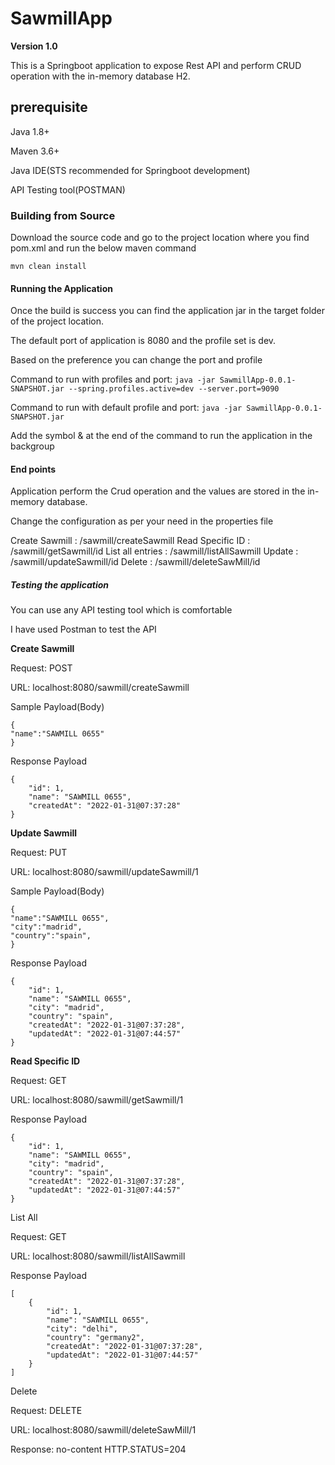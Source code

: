 # SawmillApp
**Version 1.0**

This is a Springboot application to expose Rest API and perform CRUD operation with the in-memory database H2.

## prerequisite

Java 1.8+

Maven 3.6+

Java IDE(STS recommended for Springboot development)

API Testing tool(POSTMAN)

### Building from Source

Download the source code and go to the project location where you find pom.xml and run the below maven command

``` mvn clean install ```

#### Running the Application

Once the build is success you can find the application jar in the target folder of the project location.

The default port of application is 8080 and the profile set is dev.

Based on the preference you can change the port and profile

Command to run with profiles and port: ``` java -jar SawmillApp-0.0.1-SNAPSHOT.jar --spring.profiles.active=dev --server.port=9090 ```

Command to run with default profile and port: ``` java -jar SawmillApp-0.0.1-SNAPSHOT.jar ```

Add the symbol & at the end of the command to run the application in the backgroup


#### End points

Application perform the Crud operation and the values are stored in the in-memory database.

Change the configuration as per your need in the properties file

Create Sawmill     : /sawmill/createSawmill
Read Specific ID   : /sawmill/getSawmill/id
List all entries   : /sawmill/listAllSawmill
Update             : /sawmill/updateSawmill/id
Delete             : /sawmill/deleteSawMill/id

##### Testing the application

You can use any API testing tool which is comfortable 

I have used Postman to test the API

**Create Sawmill**

Request: POST

URL: localhost:8080/sawmill/createSawmill

Sample Payload(Body) 
```
{
"name":"SAWMILL 0655"
}
```
Response Payload
```
{
    "id": 1,
    "name": "SAWMILL 0655",
    "createdAt": "2022-01-31@07:37:28"
}
```

**Update Sawmill**

Request: PUT

URL: localhost:8080/sawmill/updateSawmill/1

Sample Payload(Body)
```
{
"name":"SAWMILL 0655",
"city":"madrid",
"country":"spain",
}
```
Response Payload
```
{
    "id": 1,
    "name": "SAWMILL 0655",
    "city": "madrid",
    "country": "spain",
    "createdAt": "2022-01-31@07:37:28",
    "updatedAt": "2022-01-31@07:44:57"
}
```

**Read Specific ID**

Request: GET

URL: localhost:8080/sawmill/getSawmill/1

Response Payload
```
{
    "id": 1,
    "name": "SAWMILL 0655",
    "city": "madrid",
    "country": "spain",
    "createdAt": "2022-01-31@07:37:28",
    "updatedAt": "2022-01-31@07:44:57"
}
```
List All

Request: GET

URL: localhost:8080/sawmill/listAllSawmill

Response Payload
```
[
    {
        "id": 1,
        "name": "SAWMILL 0655",
        "city": "delhi",
        "country": "germany2",
        "createdAt": "2022-01-31@07:37:28",
        "updatedAt": "2022-01-31@07:44:57"
    }
]
```
Delete

Request: DELETE

URL: localhost:8080/sawmill/deleteSawMill/1

Response: no-content HTTP.STATUS=204





